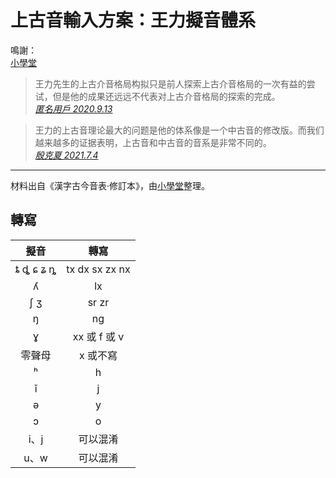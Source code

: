 # 上古音輸入方案：王力擬音體系

鳴謝：<br>
[小學堂](https://xiaoxue.iis.sinica.edu.tw/)

> 王力先生的上古介音格局构拟只是前人探索上古介音格局的一次有益的尝试，但是他的成果还远远不代表对上古介音格局的探索的完成。<br>
> [*匿名用戶 2020.9.13*](https://www.zhihu.com/question/341447387/answer/796465667)

> 王力的上古音理论最大的问题是他的体系像是一个中古音的修改版。而我们越来越多的证据表明，上古音和中古音的音系是非常不同的。<br>
> [*殷克夏 2021.7.4*](https://www.zhihu.com/question/304459334/answer/561802129)

---
材料出自《漢字古今音表·修訂本》，由[小學堂](https://xiaoxue.iis.sinica.edu.tw/)整理。

## 轉寫

| 擬音 | 轉寫 |
| :---: | :---: |
| ȶ ȡ ɕ ʑ ȵ | tx dx sx zx nx |
| ʎ | lx |
| ʃ ʒ | sr zr |
| ŋ | ng |
| ɣ | xx 或 f 或 v |
| 零聲母 | x 或不寫 |
| ʰ | h |
| ǐ | j |
| ə | y |
| ɔ | o |
| i、j | 可以混淆 |
| u、w | 可以混淆 |